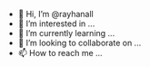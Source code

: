 - 👋 Hi, I’m @rayhanall
- 👀 I’m interested in ...
- 🌱 I’m currently learning ...
- 💞️ I’m looking to collaborate on ...
- 📫 How to reach me ...

<!---
rayhanall/rayhanall is a ✨ special ✨ repository because its `README.md` (this file) appears on your GitHub profile.
You can click the Preview link to take a look at your changes.
--->
